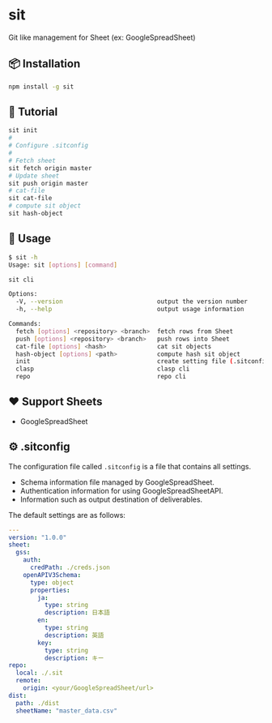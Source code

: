 # sit

 Git like management for Sheet (ex: GoogleSpreadSheet)

## 📦 Installation

```bash
npm install -g sit
```

## 🚀 Tutorial

```bash
sit init
#
# Configure .sitconfig
#
# Fetch sheet
sit fetch origin master
# Update sheet
sit push origin master
# cat-file
sit cat-file
# compute sit object
sit hash-object
```

## 📖 Usage

```bash
$ sit -h
Usage: sit [options] [command]

sit cli

Options:
  -V, --version                          output the version number
  -h, --help                             output usage information

Commands:
  fetch [options] <repository> <branch>  fetch rows from Sheet
  push [options] <repository> <branch>   push rows into Sheet
  cat-file [options] <hash>              cat sit objects
  hash-object [options] <path>           compute hash sit object
  init                                   create setting file (.sitconfig)
  clasp                                  clasp cli
  repo                                   repo cli
```

## ❤️ Support Sheets

- GoogleSpreadSheet

## ⚙ .sitconfig

The configuration file called `.sitconfig` is a file that contains all settings.

- Schema information file managed by GoogleSpreadSheet.
- Authentication information for using GoogleSpreadSheetAPI.
- Information such as output destination of deliverables.


The default settings are as follows:

```yaml
---
version: "1.0.0"
sheet:
  gss:
    auth:
      credPath: ./creds.json
    openAPIV3Schema:
      type: object
      properties:
        ja:
          type: string
          description: 日本語
        en:
          type: string
          description: 英語
        key:
          type: string
          description: キー
repo:
  local: ./.sit
  remote:
    origin: <your/GoogleSpreadSheet/url>
dist:
  path: ./dist
  sheetName: "master_data.csv"
```
